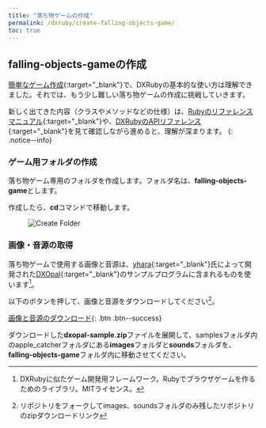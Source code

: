 ```yaml
---
title: "落ち物ゲームの作成"
permalink: /dxruby/create-falling-objects-game/
toc: true
---
```

## falling-objects-gameの作成
[簡単なゲーム作成](/archives/dxruby/create-simple-game/){:target="_blank"}で、DXRubyの基本的な使い方は理解できました。それでは、もう少し難しい落ち物ゲームの作成に挑戦していきます。

新しく出てきた内容（クラスやメソッドなどの仕様）は、[Rubyのリファレンスマニュアル](https://docs.ruby-lang.org/ja/2.7.0/doc/index.html){:target="_blank"}や、[DXRubyのAPIリファレンス](http://mirichi.github.io/dxruby-doc/api/index.html){:target="_blank"}を見て確認しながら進めると、理解が深まります。
{: .notice--info} 

### ゲーム用フォルダの作成
落ち物ゲーム専用のフォルダを作成します。フォルダ名は、**falling-objects-game**とします。

作成したら、**cd**コマンドで移動します。

<figure>
  <img src="{{ '/assets/images/dxruby/05/create-folder.png' | relative_url }}" alt="Create Folder">
</figure>

### 画像・音源の取得
落ち物ゲームで使用する画像と音源は、[yhara](https://twitter.com/yhara){:target="_blank"}氏によって開発された[DXOpal](https://github.com/yhara/dxopal){:target="_blank"}のサンプルプログラムに含まれるものを使います[^1]。

[^1]: DXRubyに似たゲーム開発用フレームワーク。Rubyでブラウザゲームを作るためのライブラリ。MITライセンス。

以下のボタンを押して、画像と音源をダウンロードしてください[^2]。

[<i class="fas fa-download"></i> 画像と音源のダウンロード](https://github.com/eastbackcorporation/dxopal/archive/sample.zip){: .btn .btn--success}

[^2]: リポジトリをフォークしてimages、soundsフォルダのみ残したリポジトリのzipダウンロードリンク

ダウンロードした**dxopal-sample.zip**ファイルを展開して、samplesフォルダ内のapple_catcherフォルダにある**images**フォルダと**sounds**フォルダを、**falling-objects-game**フォルダ内に移動させてください。
